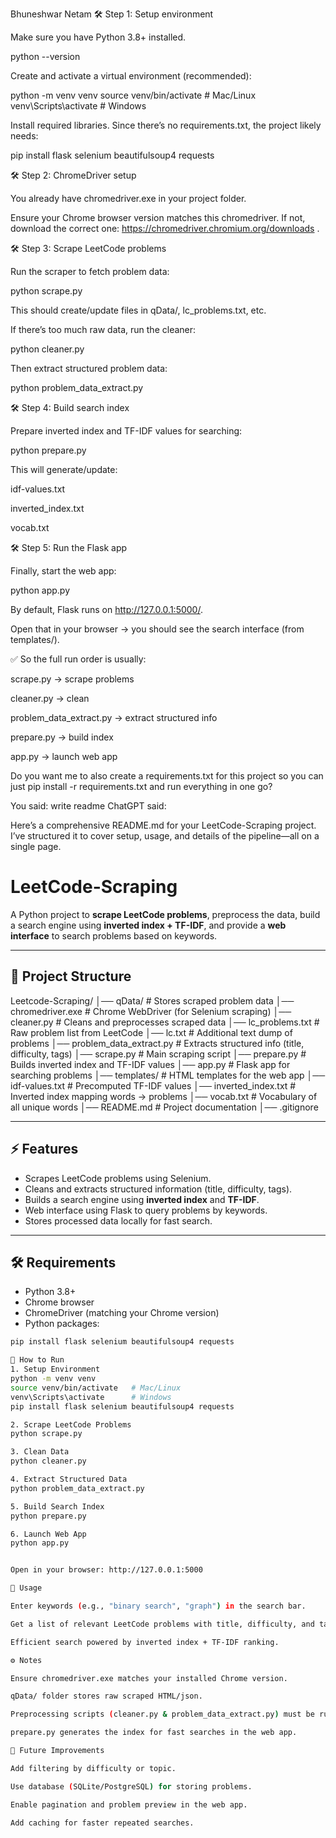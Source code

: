 Bhuneshwar Netam
🛠 Step 1: Setup environment

Make sure you have Python 3.8+ installed.

python --version


Create and activate a virtual environment (recommended):

python -m venv venv
source venv/bin/activate     # Mac/Linux
venv\Scripts\activate        # Windows


Install required libraries. Since there’s no requirements.txt, the project likely needs:

pip install flask selenium beautifulsoup4 requests

🛠 Step 2: ChromeDriver setup

You already have chromedriver.exe in your project folder.

Ensure your Chrome browser version matches this chromedriver.
If not, download the correct one: https://chromedriver.chromium.org/downloads
.

🛠 Step 3: Scrape LeetCode problems

Run the scraper to fetch problem data:

python scrape.py


This should create/update files in qData/, lc_problems.txt, etc.

If there’s too much raw data, run the cleaner:

python cleaner.py


Then extract structured problem data:

python problem_data_extract.py

🛠 Step 4: Build search index

Prepare inverted index and TF-IDF values for searching:

python prepare.py


This will generate/update:

idf-values.txt

inverted_index.txt

vocab.txt

🛠 Step 5: Run the Flask app

Finally, start the web app:

python app.py


By default, Flask runs on http://127.0.0.1:5000/.

Open that in your browser → you should see the search interface (from templates/).

✅ So the full run order is usually:

scrape.py → scrape problems

cleaner.py → clean

problem_data_extract.py → extract structured info

prepare.py → build index

app.py → launch web app

Do you want me to also create a requirements.txt for this project so you can just pip install -r requirements.txt and run everything in one go?

You said:
write readme
ChatGPT said:

Here’s a comprehensive README.md for your LeetCode-Scraping project. I’ve structured it to cover setup, usage, and details of the pipeline—all on a single page.

# LeetCode-Scraping

A Python project to **scrape LeetCode problems**, preprocess the data, build a search engine using **inverted index + TF-IDF**, and provide a **web interface** to search problems based on keywords.

---

## 📂 Project Structure



Leetcode-Scraping/
│── qData/ # Stores scraped problem data
│── chromedriver.exe # Chrome WebDriver (for Selenium scraping)
│── cleaner.py # Cleans and preprocesses scraped data
│── lc_problems.txt # Raw problem list from LeetCode
│── lc.txt # Additional text dump of problems
│── problem_data_extract.py # Extracts structured info (title, difficulty, tags)
│── scrape.py # Main scraping script
│── prepare.py # Builds inverted index and TF-IDF values
│── app.py # Flask app for searching problems
│── templates/ # HTML templates for the web app
│── idf-values.txt # Precomputed TF-IDF values
│── inverted_index.txt # Inverted index mapping words → problems
│── vocab.txt # Vocabulary of all unique words
│── README.md # Project documentation
│── .gitignore


---

## ⚡ Features

- Scrapes LeetCode problems using Selenium.
- Cleans and extracts structured information (title, difficulty, tags).
- Builds a search engine using **inverted index** and **TF-IDF**.
- Web interface using Flask to query problems by keywords.
- Stores processed data locally for fast search.

---

## 🛠 Requirements

- Python 3.8+
- Chrome browser
- ChromeDriver (matching your Chrome version)
- Python packages:  
```bash
pip install flask selenium beautifulsoup4 requests

🚀 How to Run
1. Setup Environment
python -m venv venv
source venv/bin/activate   # Mac/Linux
venv\Scripts\activate      # Windows
pip install flask selenium beautifulsoup4 requests

2. Scrape LeetCode Problems
python scrape.py

3. Clean Data
python cleaner.py

4. Extract Structured Data
python problem_data_extract.py

5. Build Search Index
python prepare.py

6. Launch Web App
python app.py


Open in your browser: http://127.0.0.1:5000

📝 Usage

Enter keywords (e.g., "binary search", "graph") in the search bar.

Get a list of relevant LeetCode problems with title, difficulty, and tags.

Efficient search powered by inverted index + TF-IDF ranking.

⚙️ Notes

Ensure chromedriver.exe matches your installed Chrome version.

qData/ folder stores raw scraped HTML/json.

Preprocessing scripts (cleaner.py & problem_data_extract.py) must be run before prepare.py.

prepare.py generates the index for fast searches in the web app.

📌 Future Improvements

Add filtering by difficulty or topic.

Use database (SQLite/PostgreSQL) for storing problems.

Enable pagination and problem preview in the web app.

Add caching for faster repeated searches.
